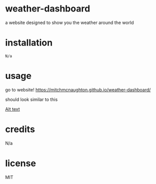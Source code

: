 # weather-dashboard
a website designed to show you the weather around the world
# installation

    N/a

# usage

go to website! https://mitchmcnaughton.github.io/weather-dashboard/


should look similar to this

[Alt text](assets/imgs/weatherdashboard.PNG)
# credits

N/a

# license

MIT